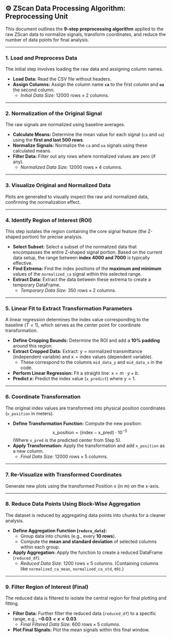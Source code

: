 ## ⚙️ ZScan Data Processing Algorithm: Preprocessing Unit

This document outlines the **9-step preprocessing algorithm** applied to the raw ZScan data to normalize signals, transform coordinates, and reduce the number of data points for final analysis.

---

### **1. Load and Preprocess Data**

The initial step involves loading the raw data and assigning column names.

* **Load Data:** Read the CSV file without headers.
* **Assign Columns:** Assign the column name **`ca`** to the first column and **`oa`** the second column.
    * *Initial Data Size:* $12000~\text{rows} \times 2~\text{columns}$.

---

### **2. Normalization of the Original Signal**

The raw signals are normalized using baseline averages.

* **Calculate Means:** Determine the mean value for each signal (`ca` and `oa`) using the **first and last 500 rows**.
* **Normalize Signals:** Normalize the `ca` and `oa` signals using these calculated means.
* **Filter Data:** Filter out any rows where normalized values are zero (if any).
    * *Normalized Data Size:* $12000~\text{rows} \times 4~\text{columns}$.

---

### **3. Visualize Original and Normalized Data**

Plots are generated to visually inspect the raw and normalized data, confirming the normalization effect.

---

### **4. Identify Region of Interest (ROI)**

This step isolates the region containing the core signal feature (the Z-shaped portion) for precise analysis.

* **Select Subset:** Select a subset of the normalized data that encompasses the entire Z-shaped signal portion. Based on the current data setup, the range between **index 4000 and 7000** is typically effective.
* **Find Extrema:** Find the index positions of the **maximum and minimum** values of the `normalized_ca` signal within this selected range.
* **Extract Data:** Extract the data between these extrema to create a temporary DataFrame.
    * *Temporary Data Size:* $350~\text{rows} \times 2~\text{columns}$.

---

### **5. Linear Fit to Extract Transformation Parameters**

A linear regression determines the index value corresponding to the baseline ($T=1$), which serves as the center point for coordinate transformation.

* **Define Cropping Bounds:** Determine the ROI and add a **10% padding** around this region.
* **Extract Cropped Data:** Extract: $\text{y} = \text{normalized transmittance}$ (independent variable) and $\text{x} = \text{index values}$ (dependent variable).
    * These correspond to the columns `mid_data_y` and `mid_data_x` in the code.
* **Perform Linear Regression:** Fit a straight line: $\text{x} = m \cdot y + b$.
* **Predict x:** Predict the index value (`x_predict`) where $\text{y} = 1$.

---

### **6. Coordinate Transformation**

The original index values are transformed into physical position coordinates (`x_position` in meters).

* **Define Transformation Function:** Compute the new position:
    $$\text{x\_position} = (\text{index} - \text{x\_pred}) \cdot 10^{-5}$$
    (Where `x_pred` is the predicted center from Step 5).
* **Apply Transformation:** Apply the transformation and add `x_position` as a new column.
    * *Final Data Size:* $12000~\text{rows} \times 5~\text{columns}$.

---

### **7. Re-Visualize with Transformed Coordinates**

Generate new plots using the transformed $\text{Position x (in m)}$ on the x-axis.

---

### **8. Reduce Data Points Using Block-Wise Aggregation**

The dataset is reduced by aggregating data points into chunks for a cleaner analysis.

* **Define Aggregation Function (`reduce_data`):**
    * Group data into chunks (e.g., every **10 rows**).
    * Compute the **mean and standard deviation** of selected columns within each group.
* **Apply Aggregation:** Apply the function to create a reduced DataFrame (`reduced_df`).
    * *Reduced Data Size:* $1200~\text{rows} \times 5~\text{columns}$. (Containing columns like `normalized_ca_mean`, `normalized_ca_std`, etc.)

---

### **9. Filter Region of Interest (Final)**

The reduced data is filtered to isolate the central region for final plotting and fitting.

* **Filter Data:** Further filter the reduced data (`reduced_df`) to a specific range, e.g., **$-0.03 < \text{x} < 0.03$**.
    * *Final Filtered Data Size:* $600~\text{rows} \times 5~\text{columns}$.
* **Plot Final Signals:** Plot the mean signals within this final window.
